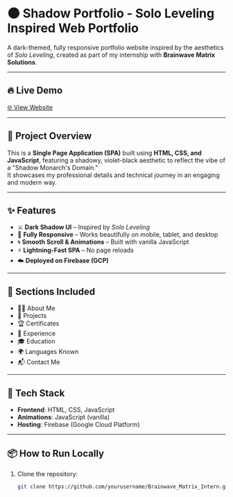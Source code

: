 # 🌑 Shadow Portfolio - Solo Leveling Inspired Web Portfolio

A dark-themed, fully responsive portfolio website inspired by the aesthetics of *Solo Leveling*, created as part of my internship with **Brainwave Matrix Solutions**.

---

## 🔥 Live Demo

[🌐 View Website](https://charan-shadow-portfolio.web.app)

---

## 📌 Project Overview

This is a **Single Page Application (SPA)** built using **HTML, CSS, and JavaScript**, featuring a shadowy, violet-black aesthetic to reflect the vibe of a "Shadow Monarch's Domain."  
It showcases my professional details and technical journey in an engaging and modern way.

---

## ✨ Features

- ⚔️ **Dark Shadow UI** – Inspired by *Solo Leveling*
- 📱 **Fully Responsive** – Works beautifully on mobile, tablet, and desktop
- 🌀 **Smooth Scroll & Animations** – Built with vanilla JavaScript
- ⚡ **Lightning-Fast SPA** – No page reloads
- ☁️ **Deployed on Firebase (GCP)**

---

## 📂 Sections Included

- 🧍‍♂️ About Me  
- 🧠 Projects  
- 🏆 Certificates  
- 🧪 Experience  
- 🎓 Education  
- 🌍 Languages Known  
- 📬 Contact Me  

---

## 🚀 Tech Stack

- **Frontend**: HTML, CSS, JavaScript  
- **Animations**: JavaScript (vanilla)  
- **Hosting**: Firebase (Google Cloud Platform)

---

## 📦 How to Run Locally

1. Clone the repository:
   ```bash
   git clone https://github.com/yourusername/Brainwave_Matrix_Intern.git

